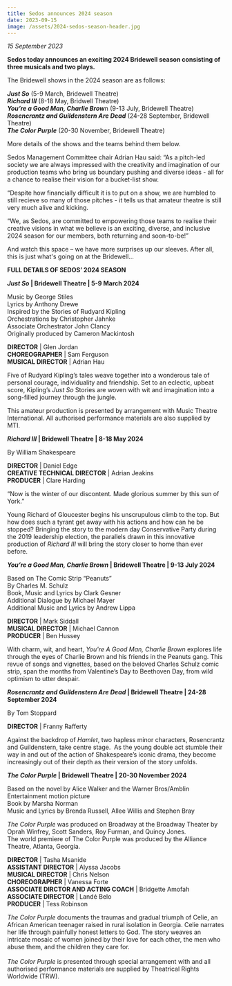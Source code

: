 ```yaml
---
title: Sedos announces 2024 season
date: 2023-09-15
image: /assets/2024-sedos-season-header.jpg
---
```

*15 September 2023*

**Sedos today announces an exciting 2024 Bridewell season consisting of three musicals and two plays.**

The Bridewell shows in the 2024 season are as follows:

***Just So*** (5-9 March, Bridewell Theatre)\
***Richard III*** (8-18 May, Bridwell Theatre)\
***You’re a Good Man, Charlie Brow***n (9-13 July, Bridewell Theatre)\
***Rosencrantz and Guildenstern Are Dead*** (24-28 September, Bridewell Theatre)\
***The Color Purple*** (20-30 November, Bridewell Theatre)

More details of the shows and the teams behind them below. 

Sedos Management Committee chair Adrian Hau said: “As a pitch-led society we are always impressed with the creativity and imagination of our production teams who bring us boundary pushing and diverse ideas - all for a chance to realise their vision for a bucket-list show. 

“Despite how financially difficult it is to put on a show, we are humbled to still recieve so many of those pitches - it tells us that amateur theatre is still very much alive and kicking.

“We, as Sedos, are committed to empowering those teams to realise their creative visions in what we believe is an exciting, diverse, and inclusive 2024 season for our members, both returning and soon-to-be!”

And watch this space – we have more surprises up our sleeves. After all, this is just what's going on at the Bridewell... 

**FULL DETAILS OF SEDOS’ 2024 SEASON**

***Just So* | Bridewell Theatre | 5-9 March 2024** 

Music by George Stiles\
Lyrics by Anthony Drewe\
Inspired by the Stories of Rudyard Kipling\
Orchestrations by Christopher Jahnke\
Associate Orchestrator John Clancy\
Originally produced by Cameron Mackintosh 

**DIRECTOR** | Glen Jordan\
**CHOREOGRAPHER** | Sam Ferguson\
**MUSICAL DIRECTOR** | Adrian Hau

Five of Rudyard Kipling’s tales weave together into a wonderous tale of personal courage, individuality and friendship. Set to an eclectic, upbeat score, Kipling’s *Just So* Stories are woven with wit and imagination into a song-filled journey through the jungle.

This amateur production is presented by arrangement with Music Theatre International. All authorised performance materials are also supplied by MTI.

***Richard III* | Bridewell Theatre | 8-18 May 2024** 

By William Shakespeare

**DIRECTOR** | Daniel Edge\
**CREATIVE TECHNICAL DIRECTOR** | Adrian Jeakins\
**PRODUCER** | Clare Harding

“Now is the winter of our discontent. Made glorious summer by this sun of York.” 

Young Richard of Gloucester begins his unscrupulous climb to the top. But how does such a tyrant get away with his actions and how can he be stopped? Bringing the story to the modern day Conservative Party during the 2019 leadership election, the parallels drawn in this innovative production of *Richard III* will bring the story closer to home than ever before. 

***You’re a Good Man, Charlie Brown* | Bridewell Theatre | 9-13 July 2024** 

Based on The Comic Strip “Peanuts” \
By Charles M. Schulz\
Book, Music and Lyrics by Clark Gesner\
Additional Dialogue by Michael Mayer\
Additional Music and Lyrics by Andrew Lippa

**DIRECTOR** | Mark Siddall\
**MUSICAL DIRECTOR** | Michael Cannon\
**PRODUCER** | Ben Hussey

With charm, wit, and heart, *You're A Good Man, Charlie Brown* explores life through the eyes of Charlie Brown and his friends in the Peanuts gang. This revue of songs and vignettes, based on the beloved Charles Schulz comic strip, span the months from Valentine’s Day to Beethoven Day, from wild optimism to utter despair. 

***Rosencrantz and Guildenstern Are Dead* | Bridewell Theatre | 24-28 September 2024** 

By Tom Stoppard

**DIRECTOR** | Franny Rafferty 

Against the backdrop of *Hamlet*, two hapless minor characters, Rosencrantz and Guildenstern, take centre stage.  As the young double act stumble their way in and out of the action of Shakespeare’s iconic drama, they become increasingly out of their depth as their version of the story unfolds.

***The Color Purple* | Bridewell Theatre | 20-30 November 2024**

Based on the novel by Alice Walker and the Warner Bros/Amblin Entertainment motion picture \
Book by Marsha Norman\
Music and Lyrics by Brenda Russell, Allee Willis and Stephen Bray

*The Color Purple* was produced on Broadway at the Broadway Theater by Oprah Winfrey, Scott Sanders, Roy Furman, and Quincy Jones. \
The world premiere of The Color Purple was produced by the Alliance Theatre, Atlanta, Georgia.

**DIRECTOR** | Tasha Msanide\
**ASSISTANT DIRECTOR** | Alyssa Jacobs\
**MUSICAL DIRECTOR** | Chris Nelson\
**CHOREOGRAPHER** | Vanessa Forte\
**ASSOCIATE DIRCTOR AND ACTING COACH** | Bridgette Amofah\
**ASSOCIATE DIRECTOR** | Landé Belo\
**PRODUCER** | Tess Robinson 

*The Color Purple* documents the traumas and gradual triumph of Celie, an African American teenager raised in rural isolation in Georgia. Celie narrates her life through painfully honest letters to God. The story weaves an intricate mosaic of women joined by their love for each other, the men who abuse them, and the children they care for.\
\
*The Color Purple* is presented through special arrangement with and all authorised performance materials are supplied by Theatrical Rights Worldwide (TRW).